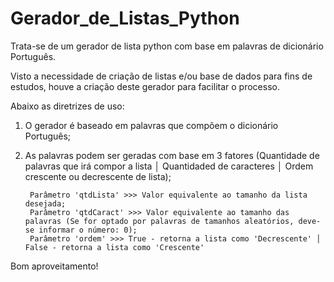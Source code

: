 # Gerador_de_Listas_Python
 Trata-se de um gerador de lista python com base em palavras de dicionário Português.

Visto a necessidade de criação de listas e/ou base de dados para fins de estudos, houve a criação deste gerador para facilitar o processo.

Abaixo as diretrizes de uso:

1. O gerador é baseado em palavras que compõem o dicionário Português;
2. As palavras podem ser geradas com base em 3 fatores (Quantidade de palavras que irá compor a lista │ Quantidaded de caracteres │ Ordem crescente ou decrescente de lista);

        Parâmetro 'qtdLista' >>> Valor equivalente ao tamanho da lista desejada;
        Parâmetro 'qtdCaract' >>> Valor equivalente ao tamanho das palavras (Se for optado por palavras de tamanhos aleatórios, deve-se informar o número: 0);
        Parâmetro 'ordem' >>> True - retorna a lista como 'Decrescente' │ False - retorna a lista como 'Crescente'
        
Bom aproveitamento!
